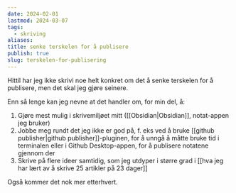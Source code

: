 ```yaml
---
date: 2024-02-01
lastmod: 2024-03-07
tags:
  - skriving
aliases: 
title: senke terskelen for å publisere
publish: true
slug: terskelen-for-publisering
---
```


Hittil har jeg ikke skrivi noe helt konkret om det å senke terskelen for å publisere, men det skal jeg gjøre seinere.

Enn så lenge kan jeg nevne at det handler om, for min del, å:
1. Gjøre mest mulig i skrivemiljøet mitt ([[Obsidian|Obsidian]], notat-appen jeg bruker)
2. Jobbe meg rundt det jeg ikke er god på, f. eks ved å bruke [[github publisher|github publisher]]-pluginen, for å unngå å måtte bruke tid i terminalen eller i Github Desktop-appen, for å publisere notatene gjennom der
3. Skrive på flere ideer samtidig, som jeg utdyper i større grad i [[hva jeg har lært av å skrive 25 artikler på 23 dager]]

Også kommer det nok mer etterhvert.
